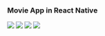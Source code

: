### Movie App in React Native

![](https://assets.materialup.com/uploads/fa5c2b0e-92c8-4ce6-aa7d-8ec48341642b/preview.jpg)
![](https://assets.materialup.com/uploads/343bee58-124b-4f29-9c29-90d1d3a21a5f/attachment.jpg)
![](https://assets.materialup.com/uploads/7a7aa374-08ae-4505-9d04-d5e3b8efdd76/attachment.jpg)
![](https://assets.materialup.com/uploads/423cc9b4-8aed-4a15-83ab-6806e3ef20e5/attachment.jpg)
